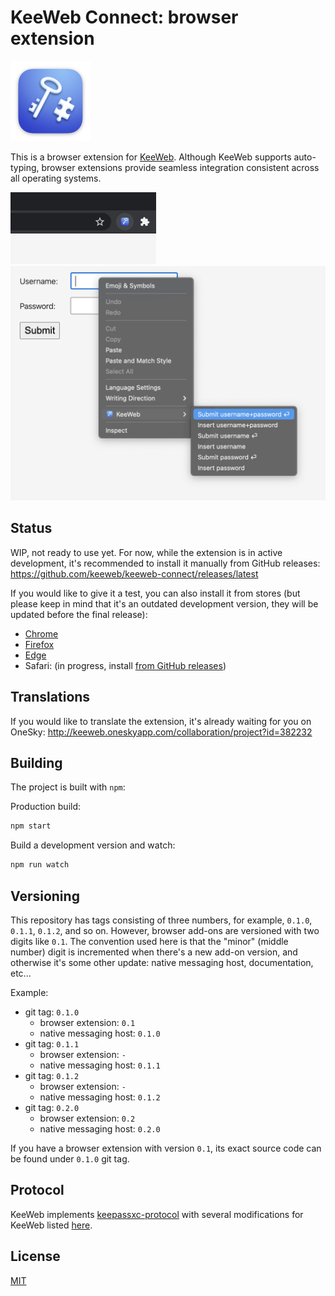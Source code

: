 # KeeWeb Connect: browser extension

<img src="xcode/KeeWeb%20Connect/Assets.xcassets/AppIcon.appiconset/icon_128x128%402x.png" width="128" alt="KeeWeb Connect logo" />

This is a browser extension for [KeeWeb](https://keeweb.info).
Although KeeWeb supports auto-typing, browser extensions provide seamless integration
consistent across all operating systems.

<img src="img/chrome/button.png" width="233" alt="KeeWeb Connect button" />

<img src="img/chrome/menu.png" width="646" alt="KeeWeb Connect menu" />

## Status

WIP, not ready to use yet. For now, while the extension is in active development,
it's recommended to install it manually from GitHub releases:
https://github.com/keeweb/keeweb-connect/releases/latest

If you would like to give it a test, you can also install it from stores (but please keep in mind 
that it's an outdated development version, they will be updated before the final release):
- [Chrome](https://chrome.google.com/webstore/detail/keeweb-connect/pikpfmjfkekaeinceagbebpfkmkdlcjk)
- [Firefox](https://addons.mozilla.org/firefox/addon/keeweb-connect/)
- [Edge](https://microsoftedge.microsoft.com/addons/detail/keewebconnect/nmggpehkjmeaeocmaijenpejbepckinm)
- Safari: (in progress, install [from GitHub releases](https://github.com/keeweb/keeweb-connect/releases/latest))

## Translations

If you would like to translate the extension, it's already waiting for you on OneSky: http://keeweb.oneskyapp.com/collaboration/project?id=382232

## Building

The project is built with `npm`:

Production build:
```sh
npm start
```

Build a development version and watch:
```sh
npm run watch
```

## Versioning

This repository has tags consisting of three numbers, for example,
`0.1.0`, `0.1.1`, `0.1.2`, and so on. However, browser add-ons are versioned with
two digits like `0.1`. The convention used here is that the "minor" (middle number)
digit is incremented when there's a new add-on version, and otherwise it's 
some other update: native messaging host, documentation, etc...

Example:

- git tag: `0.1.0`
  - browser extension: `0.1`
  - native messaging host: `0.1.0`
- git tag: `0.1.1`
  - browser extension: `-`
  - native messaging host: `0.1.1`
- git tag: `0.1.2`
  - browser extension: `-`
  - native messaging host: `0.1.2`
- git tag: `0.2.0`
  - browser extension: `0.2`
  - native messaging host: `0.2.0`

If you have a browser extension with version `0.1`, its exact source code
can be found under `0.1.0` git tag.

## Protocol

KeeWeb implements [keepassxc-protocol](https://github.com/keepassxreboot/keepassxc-browser/blob/develop/keepassxc-protocol.md)
with several modifications for KeeWeb listed [here](docs/keeweb-connect-protocol.md).

## License

[MIT](https://github.com/keeweb/keeweb-connect/blob/master/LICENSE)

